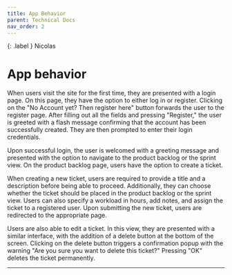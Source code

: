 ```yaml
---
title: App Behavior
parent: Technical Docs
nav_order: 2
---
```


{: .label }
Nicolas

# App behavior

When users visit the site for the first time, they are presented with a login page. On this page, they have the option to either log in or register. Clicking on the "No Account yet? Then register here" button forwards the user to the register page. After filling out all the fields and pressing "Register," the user is greeted with a flash message confirming that the account has been successfully created. They are then prompted to enter their login credentials.

Upon successful login, the user is welcomed with a greeting message and presented with the option to navigate to the product backlog or the sprint view. On the product backlog page, users have the option to create a ticket.

When creating a new ticket, users are required to provide a title and a description before being able to proceed. Additionally, they can choose whether the ticket should be placed in the product backlog or the sprint view. Users can also specify a workload in hours, add notes, and assign the ticket to a registered user. Upon submitting the new ticket, users are redirected to the appropriate page.

Users are also able to edit a ticket. In this view, they are presented with a similar interface, with the addition of a delete button at the bottom of the screen. Clicking on the delete button triggers a confirmation popup with the warning "Are you sure you want to delete this ticket?" Pressing "OK" deletes the ticket permanently.

---